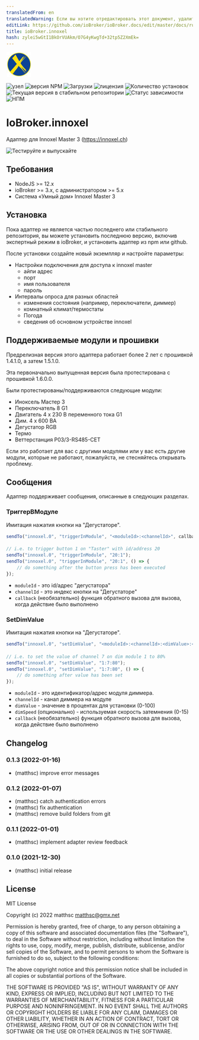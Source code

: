 ```yaml
---
translatedFrom: en
translatedWarning: Если вы хотите отредактировать этот документ, удалите поле «translationFrom», в противном случае этот документ будет снова автоматически переведен
editLink: https://github.com/ioBroker/ioBroker.docs/edit/master/docs/ru/adapterref/iobroker.innoxel/README.md
title: ioBroker.innoxel
hash: zylei5wGtI1BkOrVUAkm/O7G4yKwgTd+32tp5Z2XmEk=
---
```

![Логотип](../../../en/adapterref/iobroker.innoxel/admin/innoxel.png)

![узел](https://img.shields.io/node/v-lts/iobroker.innoxel)
![версия NPM](https://img.shields.io/npm/v/iobroker.innoxel.svg)
![Загрузки](https://img.shields.io/npm/dm/iobroker.innoxel.svg)
![лицензия](https://img.shields.io/npm/l/iobroker.innoxel)
![Количество установок](https://iobroker.live/badges/innoxel-installed.svg)
![Текущая версия в стабильном репозитории](https://iobroker.live/badges/innoxel-stable.svg)
![Статус зависимости](https://img.shields.io/david/matthsc/iobroker.innoxel.svg)
![НПМ](https://nodei.co/npm/iobroker.innoxel.png?downloads=true)

# IoBroker.innoxel
Адаптер для Innoxel Master 3 (https://innoxel.ch)

![Тестируйте и выпускайте](https://github.com/matthsc/ioBroker.innoxel/workflows/Test%20and%20Release/badge.svg)

## Требования
- NodeJS >= 12.x
- ioBroker >= 3.x, с администратором >= 5.x
- Система «Умный дом» Innoxel Master 3

## Установка
Пока адаптер не является частью последнего или стабильного репозитория, вы можете установить последнюю версию, включив экспертный режим в ioBroker, и установить адаптер из npm или github.

После установки создайте новый экземпляр и настройте параметры:

- Настройки подключения для доступа к innoxel master
    -   айпи адрес
    - порт
    -   имя пользователя
    -   пароль
- Интервалы опроса для разных областей
    - изменения состояния (например, переключатели, диммер)
    - комнатный климат/термостаты
    -   Погода
    - сведения об основном устройстве innoxel

## Поддерживаемые модули и прошивки
Предрелизная версия этого адаптера работает более 2 лет с прошивкой 1.4.1.0, а затем 1.5.1.0.

Эта первоначально выпущенная версия была протестирована с прошивкой 1.6.0.0.

Были протестированы/поддерживаются следующие модули:

- Иноксель Мастер 3
- Переключатель 8 G1
- Двигатель 4 x 230 В переменного тока G1
- Дим. 4 x 600 ВА
- Дегустатор RGB
- Термо
- Веттерстанция P03/3-RS485-CET

Если это работает для вас с другими модулями или у вас есть другие модули, которые не работают, пожалуйста, не стесняйтесь открывать проблему.

## Сообщения
Адаптер поддерживает сообщения, описанные в следующих разделах.

### ТриггерВМодуле
Имитация нажатия кнопки на "Дегустаторе".

```ts
sendTo("innoxel.0", "triggerInModule", "<moduleId>:<channelId>", callback);

// i.e. to trigger button 1 on "Taster" with id/address 20
sendTo("innoxel.0", "triggerInModule", "20:1");
sendTo("innoxel.0", "triggerInModule", "20:1", () => {
    // do something after the button press has been executed
});
```

- <code>moduleId</code> - это id/адрес &quot;дегустатора&quot;
- <code>channelId</code> - это индекс кнопки на &quot;Дегустаторе&quot;
- <code>callback</code> (необязательно) функция обратного вызова для вызова, когда действие было выполнено

### SetDimValue
Имитация нажатия кнопки на "Дегустаторе".

```ts
sendTo("innoxel.0", "setDimValue", "<moduleId>:<channelId>:<dimValue>:<dimSpeed>", callback);

// i.e. to set the value of channel 7 on dim module 1 to 80%
sendTo("innoxel.0", "setDimValue", "1:7:80");
sendTo("innoxel.0", "setDimValue", "1:7:80", () => {
    // do something after value has been set
});
```

- <code>moduleId</code> - это идентификатор/адрес модуля диммера.
- <code>channelId</code> - канал диммера на модуле
- <code>dimValue</code> - значение в процентах для установки (0-100)
- <code>dimSpeed</code> (опционально) - используемая скорость затемнения (0-15)
- <code>callback</code> (необязательно) функция обратного вызова для вызова, когда действие было выполнено

## Changelog

<!--
    Placeholder for the next version (at the beginning of the line):
    ### **WORK IN PROGRESS**
-->
### 0.1.3 (2022-01-16)

-   (matthsc) improve error messages

### 0.1.2 (2022-01-07)

-   (matthsc) catch authentication errors
-   (matthsc) fix authentication
-   (matthsc) remove build folders from git

### 0.1.1 (2022-01-01)

-   (matthsc) implement adapter review feedback

### 0.1.0 (2021-12-30)

-   (matthsc) initial release

## License

MIT License

Copyright (c) 2022 matthsc <matthsc@gmx.net>

Permission is hereby granted, free of charge, to any person obtaining a copy
of this software and associated documentation files (the "Software"), to deal
in the Software without restriction, including without limitation the rights
to use, copy, modify, merge, publish, distribute, sublicense, and/or sell
copies of the Software, and to permit persons to whom the Software is
furnished to do so, subject to the following conditions:

The above copyright notice and this permission notice shall be included in all
copies or substantial portions of the Software.

THE SOFTWARE IS PROVIDED "AS IS", WITHOUT WARRANTY OF ANY KIND, EXPRESS OR
IMPLIED, INCLUDING BUT NOT LIMITED TO THE WARRANTIES OF MERCHANTABILITY,
FITNESS FOR A PARTICULAR PURPOSE AND NONINFRINGEMENT. IN NO EVENT SHALL THE
AUTHORS OR COPYRIGHT HOLDERS BE LIABLE FOR ANY CLAIM, DAMAGES OR OTHER
LIABILITY, WHETHER IN AN ACTION OF CONTRACT, TORT OR OTHERWISE, ARISING FROM,
OUT OF OR IN CONNECTION WITH THE SOFTWARE OR THE USE OR OTHER DEALINGS IN THE
SOFTWARE.